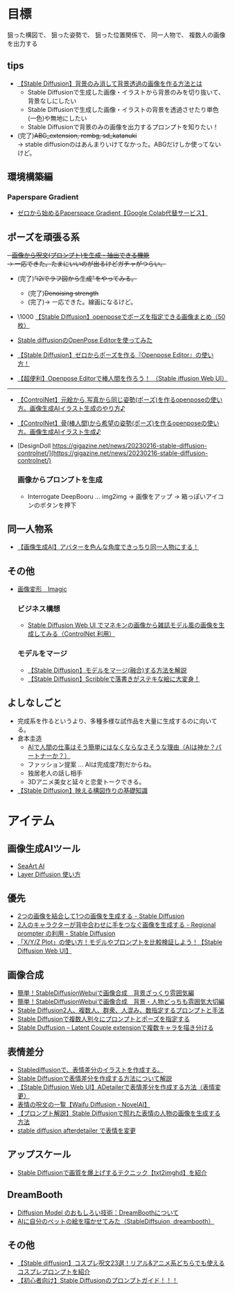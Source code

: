 # 目標
狙った構図で、  狙った姿勢で、  狙った位置関係で、  同一人物で、  複数人の画像を出力する

## tips
- [【Stable Diffusion】背景のみ消して背景透過の画像を作る方法とは](https://romptn.com/article/1268#:~:text=%E3%81%BE%E3%81%9A%E3%81%AF%E3%80%81txt2img%E3%81%A7%E7%94%BB%E5%83%8F%E7%94%9F%E6%88%90,%E3%81%99%E3%82%8B%E3%82%8C%E3%81%B0%E5%AE%8C%E4%BA%86%E3%81%A7%E3%81%99%EF%BC%81)
	- Stable Diffusionで生成した画像・イラストから背景のみを切り抜いて、背景なしにしたい
	- Stable Diffusionで生成した画像・イラストの背景を透過させたり単色(一色)や無地にしたい
	- Stable Diffusionで背景のみの画像を出力するプロンプトを知りたい！
- (完了)~~ABG_extension, rembg, sd_katanuki~~  
  → stable diffusionのはあんまりいけてなかった。ABGだけしか使ってないけど。

## 環境構築編
### Paperspare Gradient
- [ゼロから始めるPaperspace Gradient【Google Colab代替サービス】](https://qiita.com/kunishou/items/dccb44848e5b572619bc)

## ポーズを頑張る系
~~- [画像から呪文(プロンプト)を生成・抽出できる機能](https://romptn.com/article/11938)~~  
	~~→ 一応できた。たまにいいのが出るけどガチャがつらい。~~


- (完了)~~"i2iでラフ図から生成"をやってみる。~~
	- (完了)~~Denoising strength~~
	- (完了)→ 一応できた。線画になるけど。

- \\1000 [【Stable Diffusion】openposeでポーズを指定できる画像まとめ（50枚）](https://note.com/yuyutoto/n/n7cb92fc1d23b)
- [Stable diffusionのOpenPose Editorを使ってみた](https://hastaluegoblog.hatenablog.com/entry/2023/07/17/172411)
- [【Stable Diffusion】ゼロからポーズを作る『Openpose Editor』の使い方！](https://freeblog-video.com/stable-diffusion_extensions_openpose-editor/)
- [【超便利】Openpose Editorで棒人間を作ろう！ （Stable iffusion Web UI）](https://resanaplaza.com/2023/08/19/%E3%80%90%E8%B6%85%E4%BE%BF%E5%88%A9%E3%80%91openpose-editor%E3%81%A7%E6%A3%92%E4%BA%BA%E9%96%93%E3%82%92%E4%BD%9C%E3%82%8D%E3%81%86%EF%BC%81-%EF%BC%88stable-iffusion-web-ui%EF%BC%89/)
---
- [【ControlNet】元絵から,写真から同じ姿勢(ポーズ)を作るopenposeの使い方。画像生成AIイラスト生成のやり方♪](https://nagi.blog/ai-illustration-openpose-picture/)
- [【ControlNet】骨(棒人間)から希望の姿勢(ポーズ)を作るopenposeの使い方。画像生成AIイラスト生成♪](https://nagi.blog/ai-illustration-openpose/)
- [DesignDoll https://gigazine.net/news/20230216-stable-diffusion-controlnet/](https://gigazine.net/news/20230216-stable-diffusion-controlnet/)

	### 画像からプロンプトを生成
	- Interrogate DeepBooru ... img2img -> 画像をアップ -> 箱っぽいアイコンのボタンを押下

## 同一人物系
- [【画像生成AI】アバターを色んな角度できっちり同一人物にする！](https://jp.open-fashion.com/blogs/article/image-generation-ai-ensuring-avatar-consistency-from-various-angles)

## その他
- [画像変形　Imagic](https://note.com/tukkidney/n/n7528826d3dc7)

	### ビジネス構想
	- [Stable Diffusion Web UI でマネキンの画像から雑誌モデル風の画像を生成してみる（ControlNet 利用）](https://zenn.dev/kobayasd/articles/8511afa5f5c70e)

	### モデルをマージ
	- [【Stable Diffusion】モデルをマージ(融合)する方法を解説](https://runrunsketch.net/sd_modelmerge/)
	- [【Stable Diffusion】Scribbleで落書きがステキな絵に大変身！](https://runrunsketch.net/sd-controlnet-scribble/)


## よしなしごと
- 完成系を作るというより、多種多様な試作品を大量に生成するのに向いてる。
- 倉本圭造
	- [AIで人間の仕事はそう簡単にはなくならなさそうな理由（AIは神か？パートナーか？）](https://note.com/keizokuramoto/n/n17601da1cec6)
	- ファッション提案 ... AIは完成度7割だからね。
	- 独居老人の話し相手
	- 3Dアニメ美女と延々と恋愛トークできる。
- [【Stable Diffusion】映える構図作りの基礎知識](https://kaguluna.com/?p=574)

# アイテム
## 画像生成AIツール
- [SeaArt AI](https://www.google.com/search?sca_esv=36ab8804a141efdc&sxsrf=ACQVn08q-x-GcwPXi-LbknaOjAa0SYYnxQ:1711537587680&q=seaart&spell=1&sa=X&ved=2ahUKEwjPvLuvppSFAxUpQPUHHQ8EAZwQBSgAegQIMBAC&biw=1924&bih=1709&dpr=1)
- [Layer Diffusion 使い方](https://www.google.com/search?q=layer+diffusion+%E4%BD%BF%E3%81%84%E6%96%B9&sca_esv=36ab8804a141efdc&sxsrf=ACQVn094qKbZoaRqmdds18_IFQonEggCSA%3A1711536386520&ei=AvkDZuKxH8Onvr0P3p6mqAE&oq=layyer+diffu&gs_lp=Egxnd3Mtd2l6LXNlcnAiDGxheXllciBkaWZmdSoCCAIyExAAGIAEGA0YsQMYgwEYsQMYgwEyBxAAGIAEGA0yBxAAGIAEGA0yBxAAGIAEGA0yBxAAGIAEGA0yBxAAGIAEGA0yBxAAGIAEGA0yBxAAGIAEGA0yBxAAGIAEGA0yBxAAGIAEGA1IwC1QAFjZIXAAeAGQAQCYAbEBoAHZCqoBBDEuMTG4AQPIAQD4AQGYAgygApALwgIKECMYgAQYigUYJ8ICBBAjGCfCAgsQABiABBixAxiDAcICCBAAGIAEGLEDwgIKEAAYgAQYigUYQ8ICDRAAGIAEGIoFGEMYsQPCAhAQABiABBiKBRhDGLEDGIMBwgIFEAAYgATCAgcQABiABBgKwgIKEAAYgAQYChixA8ICDRAAGIAEGAoYsQMYgwHCAgwQABiABBgNGEYY_wHCAhgQABiABBgNGEYY_wEYlwUYjAUY3QTYAQHCAgYQABgeGArCAggQABgIGB4YCpgDALoGBggBEAEYE5IHBDEuMTGgB58u&sclient=gws-wiz-serp)

## 優先
- [2つの画像を結合して1つの画像を生成する - Stable Diffusion](https://www.ipentec.com/document/stable-diffusion-combine-two-iillustration-images)
- [2人のキャラクターが背中合わせに手をつなぐ画像を生成する - Regional prompter の利用 - Stable Diffusion](https://www.ipentec.com/document/stable-diffusion-generate-holding-hands-back-to-back-using-regional-prompter)
- [「X/Y/Z Plot」の使い方！モデルやプロンプトを比較検証しよう！【Stable Diffusion Web UI】](https://shigurepictorialbook.com/entry/2023/06/17/000000)


## 画像合成
- [簡単！StableDiffusionWebuiで画像合成　背景ざっくり雰囲気編](https://note.com/gufutokuku/n/nf7f92a3c013c)
- [簡単！StableDiffusionWebuiで画像合成　背景・人物どっちも雰囲気大切編](https://note.com/gufutokuku/n/nf7f92a3c013c)
- [Stable Diffusion2人、複数人、群衆、人混み、数指定するプロンプトと手法](https://kindanai.com/tips-multiple-people-display-guide/)
- [Stable Diffusionで複数人別々にプロンプトとポーズを指定する](https://tenpamk2-blog.netlify.app/stable-diffusion%E3%81%A7%E8%A4%87%E6%95%B0%E4%BA%BA%E5%88%A5%E3%80%85%E3%81%AB%E3%83%97%E3%83%AD%E3%83%B3%E3%83%97%E3%83%88%E3%81%A8%E3%83%9D%E3%83%BC%E3%82%BA%E3%82%92%E6%8C%87%E5%AE%9A%E3%81%99%E3%82%8B/)
- [Stable Duffusion – Latent Couple extensionで複数キャラを描き分ける](https://chitose-nanase.com/stable-duffusion-latent-couple-extension/)

## 表情差分
- [Stablediffusionで、表情差分のイラストを作成する。](https://qiita.com/itohdaigo/items/3fc0e0c6647aac04f74f)
- [Stable Diffusionで表情差分を作成する方法について解説](https://ai-illust-kouryaku.com/?p=9745)
- [【Stable Diffusion Web UI】ADetailerで表情差分を作成する方法（表情変更）](https://soroban.highreso.jp/article/article-085)
- [表情の呪文の一覧【Waifu Diffusion・NovelAI】](https://gamedev65535.com/entry/prompt_facialexpression/)
- [【プロンプト解説】Stable Diffusionで照れた表情の人物の画像を生成する方法](https://bocek.co.jp/media/stable-diffusion-formula/person-stable-diffusion-formula/4306/)
- [stable diffusion afterdetailer で表情を変更](https://qiita.com/ma7ma7pipipi/items/86c80efb1527fa5ba16d)

## アップスケール
- [Stable Diffusionで画質を爆上げするテクニック【txt2imghd】を紹介](https://qiita.com/Yasu81126297/items/752df11a1e5e70c8b9fe)

## DreamBooth
- [Diffusion Model のおもしろい技術：DreamBoothについて](https://qiita.com/xxyc/items/6bb5257be3cc1027f98a)
- [AIに自分のペットの絵を描かせてみた（StableDiffsuion, dreambooth）](https://qiita.com/ski2_1116/items/c66c65dce5559f6f727c)

## その他
- [【Stable diffusion】コスプレ呪文23選！リアル&アニメ系どちらでも使えるコスプレプロンプトを紹介](https://ai-pencil.com/stable-diffusion-prompt-cosplay/)
- [【初心者向け】Stable Diffusionのプロンプトガイド！！！](https://blogcake.net/stable-diffusion-prompt/)
